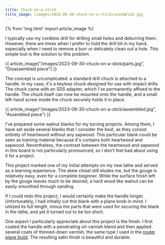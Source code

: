 ```yaml
---
title: Chuck-on-a-stick
title_image: /images/2023-09-30-chuck-on-a-stick/assembled.jpg
---
```


{% from 'img.html' import article_image %}

I typically use my cordless drill for drilling small holes and deburring them. However, there are times when I prefer to hold the drill bit in my hand, especially when I need to remove a burr or delicately clean out a hole. This simple tool is the solution to this problem.

<!--more-->

{{ article_image("/images/2023-09-30-chuck-on-a-stick/parts.jpg", "Disassembled piece") }}

The concept is uncomplicated: a standard drill chuck is attached to a handle. In my case, it's a keyless chuck designed for use with impact drills. The chuck came with an SDS adapter, which I've permanently affixed to the handle. The chuck itself can now be mounted onto the handle, and a small left-hand screw inside the chuck securely holds it in place.

{{ article_image("/images/2023-09-30-chuck-on-a-stick/assembled.jpg", "Assembled piece") }}

I've prepared some walnut blanks for my turning projects. Among them, I have set aside several blanks that I consider the best, as they consist entirely of heartwood without any sapwood. This particular blank could be seen as training material because it's contains both heartwood and sapwood. Nevertheless, the contrast between the heartwood and sapwood in this board is not particularly pronounced, so I don't feel bad about using it for a project.

This project marked one of my initial attempts on my new lathe and served as a learning experience. The skew chisel still eludes me, but the gouge is relatively easy, even for a complete beginner. While the surface finish left by the gouge leaves much to be desired, a hard wood like walnut can be easily smoothed through sanding.

If I could redo this project, I would certainly make the handle longer. Unfortunately, I had initially cut this blank with a plane knob in mind. I utilized its full length, minus the parts that were used for securing the blank in the lathe, and yet it turned out to be too short.

One aspect I particularly appreciate about this project is the finish. I first coated the handle with a penetrating oil-varnish blend and then applied several coats of thinned-down varnish, the same type I used in the [router plane build](/articles/2023-03-29-router-build-2.html). The resulting satin finish is beautiful and durable.
